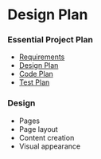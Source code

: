 # Design Plan

### Essential Project Plan
* [Requirements](Requirements.md)
* [Design Plan](Design.md)
* [Code Plan](Code.md)
* [Test Plan](Test.md)


### Design
* Pages
* Page layout
* Content creation
* Visual appearance

